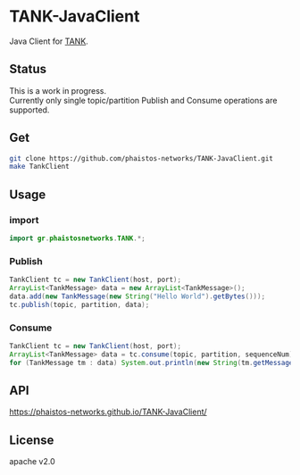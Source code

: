 # TANK-JavaClient
Java Client for [TANK](https://github.com/phaistos-networks/TANK).  

## Status ##
This is a work in progress.  
Currently only single topic/partition Publish and Consume operations are supported.  

## Get ##
```bash
git clone https://github.com/phaistos-networks/TANK-JavaClient.git
make TankClient
```

## Usage ##
### import ###
```java
import gr.phaistosnetworks.TANK.*;
```

### Publish ###
```java
TankClient tc = new TankClient(host, port);
ArrayList<TankMessage> data = new ArrayList<TankMessage>();
data.add(new TankMessage(new String("Hello World").getBytes()));
tc.publish(topic, partition, data);
```

### Consume ###
```java
TankClient tc = new TankClient(host, port);
ArrayList<TankMessage> data = tc.consume(topic, partition, sequenceNum);
for (TankMessage tm : data) System.out.println(new String(tm.getMessage()));

```

## API ##
https://phaistos-networks.github.io/TANK-JavaClient/

## License ##
apache v2.0
